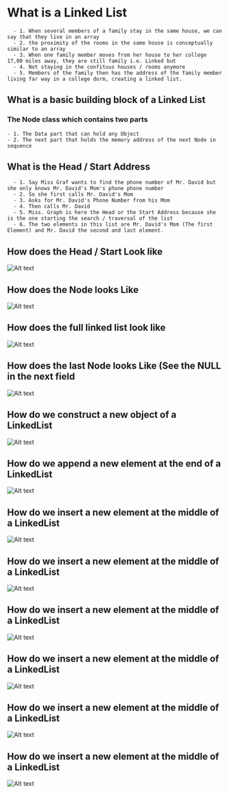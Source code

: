 # What is a Linked List

```
  - 1. When several members of a family stay in the same house, we can say that they live in an array
  - 2. the proximity of the rooms in the same house is conceptually similar to an array
  - 3. When one family member moves from her house to her college 17,00 miles away, they are still family i.e. Linked but 
  - 4. Not staying in the confituus houses / rooms anymore
  - 5. Members of the family then has the address of the family member living far way in a college dorm, creating a linked list.
```

## What is a basic building block of a Linked List

### The Node class which contains two parts

```
- 1. The Data part that can hold any Object
- 2. The next part that holds the memory address of the next Node in sequence
```

## What is the Head / Start Address

```
  - 1. Say Miss Graf wants to find the phone number of Mr. David but she only knows Mr. David's Mom's phone phone number
  - 2. So she first calls Mr. David's Mom
  - 3. Asks for Mr. David's Phone Number from his Mom
  - 4. Then calls Mr. David
  - 5. Miss. Graph is here the Head or the Start Address because she is the one starting the search / traversal of the list
  - 6. The two elements in this list are Mr. David's Mom (The first Element) and Mr. David the second and last element.
```
## How does the Head / Start Look like

![Alt text](./images/20.png?raw=true "Title")

## How does the Node looks Like

![Alt text](./images/23.png?raw=true "Title")

## How does the full linked list look like

![Alt text](./images/22.png?raw=true "Title")

## How does the last Node looks Like (See the NULL in the next field

![Alt text](./images/21.png?raw=true "Title")

## How do we construct a new object of a LinkedList

![Alt text](./images/24.png?raw=true "Title")


## How do we append a new element at the end of a LinkedList

![Alt text](./images/25.png?raw=true "Title")

## How do we insert a new element at the middle of a LinkedList

![Alt text](./images/26.png?raw=true "Title")


## How do we insert a new element at the middle of a LinkedList

![Alt text](./images/27.png?raw=true "Title")

## How do we insert a new element at the middle of a LinkedList

![Alt text](./images/28.png?raw=true "Title")

## How do we insert a new element at the middle of a LinkedList

![Alt text](./images/29.png?raw=true "Title")

## How do we insert a new element at the middle of a LinkedList

![Alt text](./images/30.png?raw=true "Title")

## How do we insert a new element at the middle of a LinkedList

![Alt text](./images/31.png?raw=true "Title")

